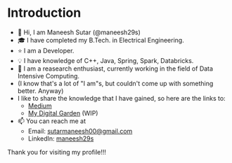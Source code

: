 # Introduction
- 👋 Hi, I am Maneesh Sutar (@maneesh29s) 
- 🎓 I have completed my B.Tech. in Electrical Engineering. 
- ⭐ I am a Developer.
- 💡 I have knowledge of C++, Java, Spring, Spark, Databricks.
- 💞️ I am a reasearch enthusiast, currently working in the field of Data Intensive Computing.
- (I know that's a lot of "I am"s, but couldn't come up with something better. Anyway)
- I like to share the knowledge that I have gained, so here are the links to:
  - [Medium](https://medium.com/@maneesh29s)
  - [My Digital Garden](https://maneesh29s.github.io/quartz/) (WIP)
- 📫 You can reach me at
  - Email: sutarmaneesh00@gmail.com
  - LinkedIn: [maneesh29s](https://www.linkedin.com/in/maneesh29s)

Thank you for visiting my profile!!! <br />


<!---
maneesh29s/maneesh29s is a ✨ special ✨ repository because its `README.md` (this file) appears on your GitHub profile.
You can click the Preview link to take a look at your changes.
--->
